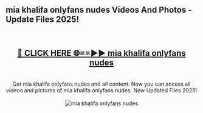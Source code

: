 <h2>mia khalifa onlyfans nudes Videos And Photos - Update Files 2025!</h2>
<br>
<div align="center">
<h2><a href="https://linkcuts.com/hfmhzwbr" rel="nofollow">🔴 CLICK HERE 🌐==►► mia khalifa onlyfans nudes</a></h2>
<br>
Get mia khalifa onlyfans nudes and all content. Now you can access all videos and pictures of mia khalifa onlyfans nudes. New Updated Files 2025!
<br>
<br>
<a href="https://linkcuts.com/hfmhzwbr" rel="nofollow" data-target="animated-image.originalLink"><img src="https://i.ibb.co.com/WyWwxjT/player-gif2.gif" alt="mia khalifa onlyfans nudes" style="max-width: 100%; display: inline-block;" data-target="animated-image.originalImage"></a>
</div>
<br>